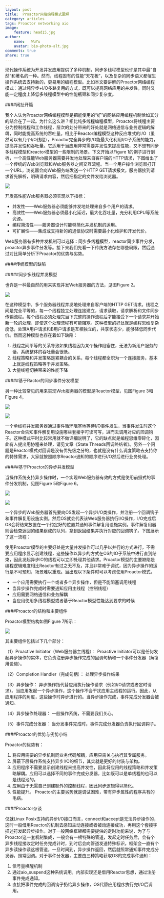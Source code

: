 ```yaml
---
layout: post
title:  Proactor网络编程模式歪解
category: articles
tags: Proactor networking aio
image:
    feature: head15.jpg
author:
    name:   WuYu
    avatar: bio-photo-alt.jpg
comments: true
share: true
---
```


现代操作系统为开发并发应用提供了多种机制，同步多线程模型也许是其中最“自然”和著名的一种。然而，线程固有的性能“天花板”，以及复杂的同步语义都催生操作系统去支持新的，更易用的编程模型。比如本文要讲解的Proactor网络编程模式：通过纯异步+I/O多路复用的方式，既可以提高网络应用的并发性，同时又能一定程度上降低多线程模型中的性能瓶颈和同步复杂度。

####闲扯开篇

我个人认为Proactor网络编程模型是把能使用的“好”的网络应用编程机制恰如其分的结合在了一起。为什么这么讲？相比纯多线程编程模型，Proactor将线程主要分为控制线程和工作线程，层次的划分带来的好处就是网络通信与业务逻辑的解耦，同时能提高系统的吞吐量。相比于Reactor编程模型这种反应堆式的I/O（虽然可以有几个I/O线程），Proactor完全异步的I/O能最大化利用I/O子系统的能力，提高并发性和吞吐量。它适用于当应用非常需要并发性来提高性能，又不想有同步多线程模型和reactor模型的一些限制的场景。下文开始以Figure 1的例子进行剖析，一个高性能Web服务器需要并发地处理来自客户端的HTTP请求，下图给出了一个传统的Web浏览器和Web服务器之间交互流程。当一个用户操作浏览器打开一个URL，浏览器会向Web服务端发送一个HTTP GET请求报文。服务器接到请求首先解析，明确请求内容，然后把指定的文件发给浏览器。

![](/images/proactor1.png)

开发高性能Web服务器必须实现以下指标：

- 并发性——Web服务器必须能够并发地处理来自多个用户的请求。
- 高效性——Web服务器必须最小化延迟，最大化吞吐量，充分利用CPU等系统资源。
- 编程简洁性——服务器设计时能够简化并发机制的运用。
- 可扩展性——集成或支持新的的通信协议时需要最小化维护和开发代价。

Web服务器有多种并发机制可以选择：同步多线程模型，reactor同步事件分发，proactor异步事件分发等。接下来我们先看一下传统方法存在哪些局限，然后通过对比简单分析下Proactor的优势与劣势。

####传统模型的缺陷

#####同步多线程并发模型

也许是一种最自然的用来实现并发Web服务器的方法，见图Figure 2。

![](/images/proactor2.png)

在这种模型中，多个服务器线程并发地处理来自客户端的HTTP GET请求。线程之间是完全平等的，每一个线程独立处理连接建立，请求读取，请求解析和文件同步传输流程。每个线程必须处理完当下完整的操作流程后才能接受下一个请求并开始新一轮的处理，即使这个处理流程有可能阻塞。这种模型的好处就是编程思维复杂度低，处理A用户请求和B用户请求是互相独立的，共享状态少，能够降低同步代价。然而这种模型也存在着如下缺陷：

1. 线程之间平等的关系导致如果线程因为某个操作阻塞住，无法为新用户服务的话，系统整体的吞吐量会很低。
2. 线程策略和并发策略是紧耦合的关系，每个线程都全职为一个连接服务，基本上就是线程策略等于并发策略。
3. 大量线程切换带来的性能下降

#####基于Ractor的同步事件分发模型

另一种比较常见的用来实现Web服务器的模型是Reactor模型，见图Figure 3和Figure 4。

![](/images/proactor3.png)

![](/images/proactor4.png)

一个单线程并发服务器通过事件循环阻塞地等待I/O事件发生，当事件发生时这个Reactor会告知事件解复用设施哪些套接字可读可写，进而去调用对应的回调钩子。这种模式平时比较常用就不做详细说明了，它的缺点就是编程思维零碎化，因此有人提出用协程来处理，请见文章《State Threads回调终结者》。另外一个问题是Reactor模式对回调是没有优先级之分的，也就是没有什么调度策略去支持你的特殊需求，大家就按照顺序Reactor通知的顺序进行I/O然后进行业务处理。

#####基于Proactor的异步并发模型

当操作系统支持异步操作时，一个实现Web服务器有效的方式是使用前摄式的事件分发机制，见图Figure 5和Figure 6。

![](/images/proactor5.png)

![](/images/proactor6.png)

一个异步的Web服务器首先要向OS发起一个异步I/O类操作，并注册一个回调钩子和事件解复用设施实例。然后OS就会代表该Web服务器执行I/O操作，I/O完成后OS会将结果放置在一个约定好的位置并通知事件解复用设施实例。事件解复用器则会检查返回的结果组成的队列，拿到返回结果并执行对应的回调钩子。下图展示了这一流程：

使用Proactor模型的主要好处是大量并发操作可以几乎以并行的方式进行，不需要应用程序显示创建线程，这些操作以异步的方式在OS的IO子系统中进行直到结束，因此发起异步IO的线程可以立即处理其他请求。Proactor模型的主要缺陷是编程逻辑难度相比Reactor有过之无不及，并且非常难于调试，因为异步操作的运行是不可预知，场景难以重现。当出现以下条件时可以考虑使用Proactor模式。

- 一个应用需要执行一个或者多个异步操作，但是不能阻塞调用线程
- 当异步操作完成时需要通知应用主线程（控制线程）
- 应用需要网络通信和业务解耦
- 当应用使用多线程模型或者基于Reactor模型性能达到要求的时候

####Proactor的结构和主要组件

Proactor模型结构如图Figure 7所示：

![](/images/proactor7.png)

其主要组件包括以下几个部分：

（1）Proactive Initiator（Web服务器主线程）：
Proactive Initiator可以是任何发起异步操作的实体，它负责注册异步操作完成的回调句柄和一个事件分发器（解复用设施）。

（2）Completion Handler（完成句柄）：
处理异步操作结果

（3）异步操作：
异步操作指代替应用执行操作请求（例如I/O请求或者定时请求）。当应用发起一个异步操作，这个操作不会干扰应用主线程的运行。因此，从应用程序的角度，这些操作时异步进行的。当异步操作完成，事件完成分发器会被通知。

（4）异步操作处理器：
一般操作系统，不需要我们关心。

（5）事件完成分发器：
当分发事件完成时，事件完成分发器负责执行回调钩子。

####Proactor的优势与劣势小结

Proactor的优势有：

1. 将应用需要的异步机制同业务代码解耦，应用只需关心执行其专属服务。
2. 屏蔽下层操作系统支持异步I/O的细节，其实就是更好的封装与架构。
3. 应用程序不需要显示创建线程来提高并发性，因此将应用的线程策略和并发策略解耦。应用可以选择不同的事件完成分发器，比如既可以是单线程的也可以是线程池的。
4. 应用由于无需自己创建额外的控制线程，因此同步逻辑得以简化。
5. 性能提升。
Proactor的主要劣势就是调试困难，带有异步属性的程序共有的毛病。

####Proactor杂谈

仅就Linux Posix支持的异步I/O接口而言，connect和accept是无法异步操作的，这时一般借用Reactor的机制去感知主动连接或者被动连接成功，再用这个套接字描述符发起异步操作。对于一般网络框架都需要提供的定时功能来说，为了与Proactor这一套机制集成，一般会有一根特殊的管道，发起定时任务后，会有个异步线程接收定时任务完成计时，到时后会向管道发送特殊标识，框架会一直有个异步读操作读这根管道，一旦时间到，异步操作返回，然后就照常通知事件完成分发器，照常回调。对于事件分发器，主要由三种策略获取OS的完成事件通知：

1. 信号量唤醒机制
2. 通过aio_suspend这种系统调用，内部实现还是借用Reactor思想，通过注册事件完成通知。
3. 直接把事件完成的回调钩子扔给异步操作，OS代替应用程序执行完I/O后调用。
